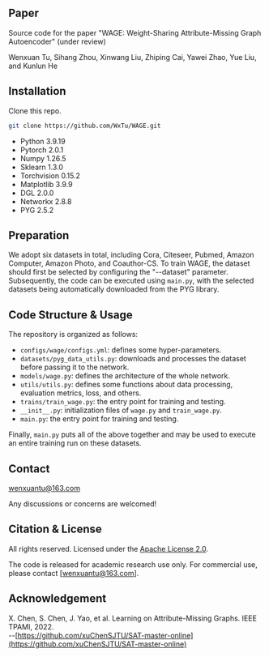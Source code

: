 ## Paper

Source code for the paper "WAGE: Weight-Sharing Attribute-Missing Graph Autoencoder" (under review)<br>

Wenxuan Tu, Sihang Zhou, Xinwang Liu, Zhiping Cai, Yawei Zhao, Yue Liu, and Kunlun He<br>

## Installation

Clone this repo.
```bash
git clone https://github.com/WxTu/WAGE.git
```

* Python 3.9.19
* Pytorch 2.0.1
* Numpy 1.26.5
* Sklearn 1.3.0
* Torchvision 0.15.2
* Matplotlib 3.9.9
* DGL 2.0.0 
* Networkx 2.8.8
* PYG 2.5.2

## Preparation

We adopt six datasets in total, including Cora, Citeseer, Pubmed, Amazon Computer, Amazon Photo, and Coauthor-CS. To train WAGE, the dataset should first be selected by configuring the "--dataset" parameter. Subsequently, the code can be executed using `main.py`, with the selected datasets being automatically downloaded from the PYG library.

## Code Structure & Usage

The repository is organized as follows:

- `configs/wage/configs.yml`: defines some hyper-parameters.
- `datasets/pyg_data_utils.py`: downloads and processes the dataset before passing it to the network.
- `models/wage.py`: defines the architecture of the whole network.
- `utils/utils.py`: defines some functions about data processing, evaluation metrics, loss, and others.
- `trains/train_wage.py`: the entry point for training and testing.
- `__init__.py`: initialization files of `wage.py` and `train_wage.py`.
- `main.py`: the entry point for training and testing.

Finally, `main.py` puts all of the above together and may be used to execute an entire training run on these datasets.

<span id="jump2"></span>


## Contact
[wenxuantu@163.com](wenxuantu@163.com)

Any discussions or concerns are welcomed!

## Citation & License
All rights reserved.
Licensed under the [Apache License 2.0](http://www.apache.org/licenses/LICENSE-2.0). 

The code is released for academic research use only. For commercial use, please contact [wenxuantu@163.com].

## Acknowledgement

X. Chen, S. Chen, J. Yao, et al. Learning on Attribute-Missing Graphs. IEEE TPAMI, 2022.<br/> 
--[https://github.com/xuChenSJTU/SAT-master-online](https://github.com/xuChenSJTU/SAT-master-online)

